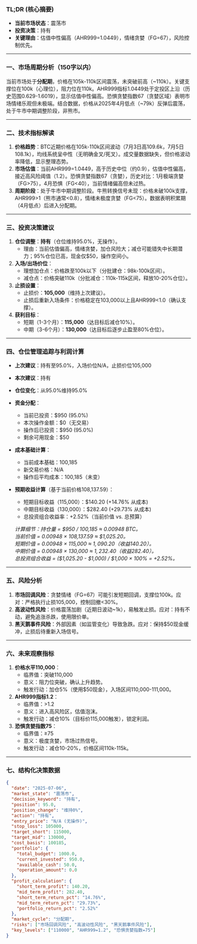 ### TL;DR (核心摘要)
- **当前市场状态**：震荡市  
- **投资决策**：持有  
- **关键理由**：估值中性偏高（AHR999=1.0449），情绪贪婪（FG=67），风险控制优先。

---

### 一、市场周期分析（150字以内）
当前市场处于**分配期**，价格在105k-110k区间震荡，未突破前高（~110k）。关键支撑位在100k（心理位），阻力位在110k。AHR999指标1.0449处于定投区上沿（历史范围0.629-1.6019），显示估值中性偏高。恐惧贪婪指数67（贪婪区域）表明市场情绪乐观但未极端。结合数据，价格从2025年4月低点（~79k）反弹后震荡，处于牛市中期调整阶段，非熊市。

---

### 二、技术指标解读
1. **价格趋势**：BTC近期价格在105k-110k区间波动（7月3日高109.6k，7月5日108.1k），均线系统呈中性（无明确金叉/死叉）。成交量数据缺失，但价格波动率降低，显示整理态势。
2. **市场估值**：当前AHR999=1.0449，高于历史中位（约0.9），估值中性偏高，接近高风险阈值（1.2）。恐惧贪婪指数67（贪婪），历史对比：1月极端贪婪（FG>75），4月恐惧（FG<40），当前情绪偏高但未过热。
3. **周期阶段**：处于牛市中期调整阶段。牛熊转换信号未现：价格未破100k支撑，AHR999>1（熊市通常<0.8），情绪未极度贪婪（FG<75）。数据表明积累期（4月低点）后进入分配期。

---

### 三、投资决策建议
1. **仓位调整**：**持有**（仓位维持95.0%，无操作）。  
   - 理由：当前估值偏高，情绪贪婪，加仓风险大；减仓可能错失中长期潜力；95%仓位已高，现金仅$50，操作空间小。
2. **入场/出场价位**：  
   - 理想加仓点：价格跌至100k以下（分批建仓：98k-100k区间）。  
   - 减仓点：价格突破110k（分批减仓：110k-115k区间，释放10-20%仓位）。
3. **止损设置**：  
   - 止损价：**105,000**（维持上次建议）。  
   - 止损后重新入场条件：价格稳定在103,000以上且AHR999<1.0（确认支撑）。
4. **获利目标**：  
   - 短期（1-3个月）：**115,000**（达目标后减仓10%）。  
   - 中期（3-6个月）：**130,000**（达目标后逐步止盈至80%仓位）。

---

### 四、仓位管理追踪与利润计算
- **上次建议**：持有至95.0%，入场价位N/A，止损价位105,000  
- **本次建议**：持有  
- **仓位变化**：从95.0%维持95.0%  
- **资金分配**：  
  - 当前已投资：$950 (95.0%)  
  - 本次操作金额：$0（无交易）  
  - 操作后已投资：$950 (95.0%)  
  - 剩余可用现金：$50  
- **成本基础计算**：  
  - 当前成本基础：100,185  
  - 新交易价格：N/A  
  - 操作后平均成本：100,185（未变）  
- **预期收益计算**（基于当前价格108,137.59）：  
  - 短期目标收益（115,000）：$140.20 (+14.76% 从成本)  
  - 中期目标收益（130,000）：$282.40 (+29.73% 从成本)  
  - 总投资组合收益率：+2.52%（当前价值 vs. 总预算）  

  *计算细节：持仓量 = $950 / 100,185 ≈ 0.00948 BTC。  
  当前价值 = 0.00948 × 108,137.59 ≈ $1,025.20。  
  短期价值 = 0.00948 × 115,000 ≈ $1,090.20（收益$140.20）。  
  中期价值 = 0.00948 × 130,000 ≈ $1,232.40（收益$282.40）。  
  总投资组合收益 = ($1,025.20 - $1,000) / $1,000 × 100% = +2.52%。*

---

### 五、风险分析
1. **市场回调风险**：贪婪情绪（FG=67）可能引发短期回调，支撑位100k。应对：严格执行止损105,000，控制回撤<30%。  
2. **高波动性风险**：价格震荡加剧（近期日波动~1k），易触发止损。应对：持有不动，避免追涨杀跌，使用限价单。  
3. **黑天鹅事件风险**：外部因素（如监管变化）导致急跌。应对：保持$50现金缓冲，止损后待重新入场信号。

---

### 六、未来观察指标
1. **价格水平110,000**：  
   - 临界值：突破110,000  
   - 意义：阻力位突破，确认上升趋势。  
   - 触发行动：加仓5%（使用$50现金），入场区间110,000-111,000。  
2. **AHR999指标1.2**：  
   - 临界值：>1.2  
   - 意义：进入高风险区，估值泡沫。  
   - 触发行动：减仓10%（目标价115,000触发），锁定利润。  
3. **恐惧贪婪指数75**：  
   - 临界值：≥75  
   - 意义：极度贪婪，市场过热信号。  
   - 触发行动：减仓10-20%，价格区间110k-115k。

---

### 七、结构化决策数据
```json
{
  "date": "2025-07-06",
  "market_state": "震荡市",
  "decision_keyword": "持有",
  "position": 95.0,
  "position_change": "维持0%",
  "action": "持有",
  "entry_price": "N/A (无操作)",
  "stop_loss": 105000,
  "target_short": 115000,
  "target_mid": 130000,
  "cost_basis": 100185,
  "portfolio": {
    "total_budget": 1000.0,
    "current_invested": 950.0,
    "available_cash": 50.0,
    "operation_amount": 0.0
  },
  "profit_calculation": {
    "short_term_profit": 140.20,
    "mid_term_profit": 282.40,
    "short_term_return_pct": "14.76%",
    "mid_term_return_pct": "29.73%",
    "portfolio_return_pct": "2.52%"
  },
  "market_cycle": "分配期",
  "risks": ["市场回调风险", "高波动性风险", "黑天鹅事件风险"],
  "key_levels": ["110000", "AHR999=1.2", "恐惧贪婪指数=75"]
}
```